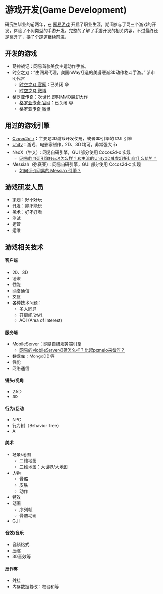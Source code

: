 # 游戏开发(Game Development)
研究生毕业的前两年，在 [网易游戏](https://game.163.com/) 开启了职业生涯，期间参与了两三个游戏的开发，体验了不同类型的手游开发，完整的了解了手游开发的相关内容，不过最终还是离开了，换了个跑道继续前进。


## 开发的游戏
- 萌神战记：网易首款美食主题动作手游。
- 时空之刃：“由网易代理，美国nWay打造的美漫硬派3D动作格斗手游。” 邹市明代言
    - [时空之刃 官网](http://cb.163.com/)：已关闭 😂
    - [时空之刃 微博](https://weibo.com/skzr163)
- 格罗亚传奇：次世代·即时MMO魔幻大作
    - [格罗亚传奇 官网](http://glory.163.com/)：已关闭 😂
    - [格罗亚传奇 微博](https://weibo.com/u/5901021167)


## 用过的游戏引擎
- [Cocos2d-x](https://www.cocos.com/)：主要是2D游戏开发使用，或者3D引擎的 GUI 引擎
- [Unity](https://unity.com/)：游戏、电影等制作，2D、3D 均可，非常强大 👍
- NeoX（牛叉）：网易自研引擎，GUI 部分使用 Cocos2d-x 实现
    - [网易的自研引擎NeoX怎么样？和主流的Unity3D或虚幻相比有什么优势？](https://www.zhihu.com/question/30344608)
- Messiah（弥赛亚）：网易自研引擎，GUI 部分使用 Cocos2d-x 实现
    - [如何评价网易的 Messiah 引擎？](https://www.zhihu.com/question/46783153)


## 游戏研发人员
- 策划：好不好玩
- 开发：能不能玩
- 美术：好不好看
- 测试
- 运营
- 运维


## 游戏相关技术
#### 客户端
- 2D、3D
- 渲染
- 性能
- 网络通信
- 交互
- 各种技术问题：
    - 多人同屏
    - 开房间/对战
    - AOI (Area of Interest)

#### 服务端
- MobileServer：网易自研服务端引擎
    - [网易的MobileServer框架怎么样？比起pomelo来如何？](https://www.zhihu.com/question/36347302)
- 数据库：MongoDB 等
- 性能
- 网络通信

#### 镜头/视角
- 2.5D
- 3D

#### 行为/互动
- NPC
- 行为树（Behavior Tree）
- AI

#### 美术
- 场景/地图
    - 二维地图
    - 三维地图：大世界/大地图
- 人物
    - 骨骼
    - 皮肤
    - 动作
- 特效
- 动画
    - 序列帧
    - 骨骼动画
- GUI

#### 音效/音乐
- 音频格式
- 压缩
- 3D音效等

#### 反作弊
- 外挂
- 内存数据篡改：校验和等